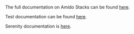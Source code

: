 The full documentation on Amido Stacks can be found [here](https://amido.github.io/stacks/).

Test documentation can be found [here](https://amido.github.io/stacks/docs/workloads/azure/backend/java/testing_java).

Serenity documentation is [here](https://amido.github.io/stacks/docs/workloads/azure/backend/java/execute_serenity_api_tests).